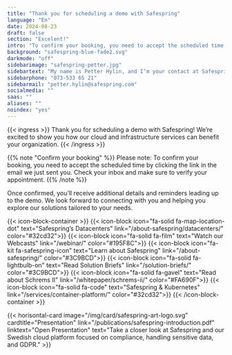 ```yaml
---
title: "Thank you for scheduling a demo with Safespring"
language: "En"
date: 2024-08-23
draft: false
section: "Excelent!"
intro: "To confirm your booking, you need to accept the scheduled time by clicking the link in the email we just sent you. Check your inbox and make sure to verify your appointment."
background: "safespring-blue-fade2.svg"
darkmode: "off"
sidebarimage: "safespring-petter.jpg"
sidebartext: "My name is Petter Hylin, and I’m your contact at Safespring. Feel free to reach out if you have any questions."
sidebarphone: "073-533 65 21"
sidebarmail: "petter.hylin@safespring.com"
socialmedia: ""
saas: ""
aliases: ""
noindex: "yes"
---
```


{{< ingress >}}
Thank you for scheduling a demo with Safespring! We’re excited to show you how our cloud and infrastructure services can benefit your organization. 
{{< /ingress >}}

{{% note "Confirm your booking" %}}
Please note: To confirm your booking, you need to accept the scheduled time by clicking the link in the email we just sent you. Check your inbox and make sure to verify your appointment.
{{% /note %}}

Once confirmed, you’ll receive additional details and reminders leading up to the demo. We look forward to connecting with you and helping you explore our solutions tailored to your needs.

{{< icon-block-container >}}
	{{< icon-block icon="fa-solid fa-map-location-dot" text="Safespring’s Datacenters" link="/about-safespring/datacenters/" color="#32cd32">}}
	{{< icon-block icon="fa-solid fa-film" text="Watch our Webcasts" link="/webinar/" color="#195F8C">}}
	{{< icon-block icon="fa-kit fa-safespring-icon" text="Learn about Safespring" link="/about-safespring/" color="#3C9BCD">}}
	{{< icon-block icon="fa-solid fa-lightbulb-on" text="Read Solution Briefs" link="/solution-briefs/" color="#3C9BCD">}}
	{{< icon-block icon="fa-solid fa-gavel" text="Read about Schrems II" link="/whitepaper/schrems-ii/" color="#FA690F">}}
	{{< icon-block icon="fa-solid fa-code" text="Safespring & Kubernetes" link="/services/container-platform/" color="#32cd32">}}
{{< /icon-block-container >}}

{{< horisontal-card image="/img/card/safespring-art-logo.svg" cardtitle="Presentation" link="/publications/safespring-introduction.pdf" linktext="Open Presentation" text="Take a closer look at Safespring and our Swedish cloud platform focused on compliance, handling sensitive data, and GDPR." >}}
